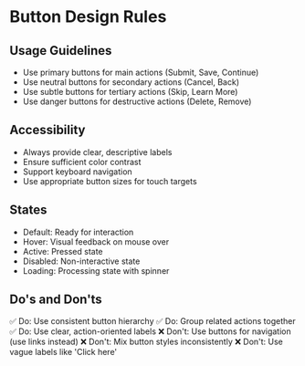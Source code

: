 # Button Design Rules

## Usage Guidelines
- Use primary buttons for main actions (Submit, Save, Continue)
- Use neutral buttons for secondary actions (Cancel, Back)
- Use subtle buttons for tertiary actions (Skip, Learn More)
- Use danger buttons for destructive actions (Delete, Remove)

## Accessibility
- Always provide clear, descriptive labels
- Ensure sufficient color contrast
- Support keyboard navigation
- Use appropriate button sizes for touch targets

## States
- Default: Ready for interaction
- Hover: Visual feedback on mouse over
- Active: Pressed state
- Disabled: Non-interactive state
- Loading: Processing state with spinner

## Do's and Don'ts
✅ Do: Use consistent button hierarchy
✅ Do: Group related actions together
✅ Do: Use clear, action-oriented labels
❌ Don't: Use buttons for navigation (use links instead)
❌ Don't: Mix button styles inconsistently
❌ Don't: Use vague labels like 'Click here'